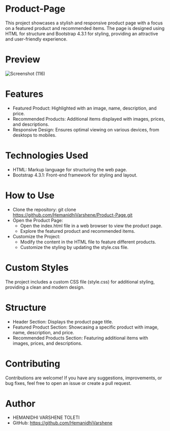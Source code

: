 # Product-Page
This project showcases a stylish and responsive product page with a focus on a featured product and recommended items. The page is designed using HTML for structure and Bootstrap 4.3.1 for styling, providing an attractive and user-friendly experience.
# Preview
![Screenshot (116)](https://github.com/HemanidhiVarshene/Product-Page/assets/140968265/41001cb3-182a-433b-a33b-b07b489c9789)
# Features
* Featured Product: Highlighted with an image, name, description, and price.
* Recommended Products: Additional items displayed with images, prices, and descriptions.
* Responsive Design: Ensures optimal viewing on various devices, from desktops to mobiles.
# Technologies Used
* HTML: Markup language for structuring the web page.
* Bootstrap 4.3.1: Front-end framework for styling and layout.
# How to Use
* Clone the repository:
    git clone https://github.com/HemanidhiVarshene/Product-Page.git
* Open the Product Page:
    * Open the index.html file in a web browser to view the product page.
    * Explore the featured product and recommended items.
* Customize the Project:
    * Modify the content in the HTML file to feature different products.
    * Customize the styling by updating the style.css file.
# Custom Styles
The project includes a custom CSS file (style.css) for additional styling, providing a clean and modern design.
# Structure
* Header Section: Displays the product page title.
* Featured Product Section: Showcasing a specific product with image, name, description, and price.
* Recommended Products Section: Featuring additional items with images, prices, and descriptions.
# Contributing
Contributions are welcome! If you have any suggestions, improvements, or bug fixes, feel free to open an issue or create a pull request.
# Author
  * HEMANIDHI VARSHENE TOLETI
  * GitHub: https://github.com/HemanidhiVarshene
